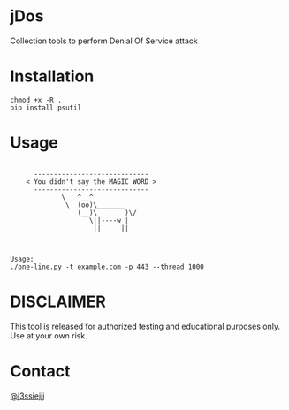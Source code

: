 # jDos
Collection tools to perform Denial Of Service attack

# Installation
```
chmod +x -R .
pip install psutil
```

# Usage
```

	  -----------------------------
	< You didn't say the MAGIC WORD >
	  -----------------------------
	         \   ^__^
	          \  (oo)\_______
	             (__)\       )\/
	             	\||----w |
	                 ||     ||



Usage:
./one-line.py -t example.com -p 443 --thread 1000

```

# DISCLAIMER
This tool is released for authorized testing and educational purposes only.
Use at your own risk.

# Contact
[@j3ssiejjj](https://twitter.com/j3ssiejjj)

